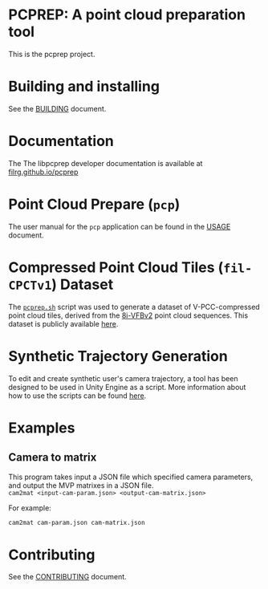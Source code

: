 # PCPREP: A point cloud preparation tool

This is the pcprep project.

# Building and installing

See the [BUILDING](https://github.com/filrg/pcprep/blob/main/BUILDING.md) document.

# Documentation

The The libpcprep developer documentation is available at [filrg.github.io/pcprep](https://filrg.github.io/pcprep) 

# Point Cloud Prepare (`pcp`)

The user manual for the `pcp` application can be found in the [USAGE](https://github.com/filrg/pcprep/blob/main/USAGE.md) document.

# Compressed Point Cloud Tiles (`fil-CPCTv1`) Dataset  

The [`pcprep.sh`](pcprep.sh) script was used to generate a dataset of V-PCC-compressed point cloud tiles, derived from the [8i-VFBv2](http://plenodb.jpeg.org/pc/8ilabs) point cloud sequences. This dataset is publicly available [here](https://drive.google.com/drive/folders/1qQp4go6xP--utvJNhyrMi8RexRt6J5Dh).

# Synthetic Trajectory Generation

To edit and create synthetic user's camera trajectory, a tool has been designed to be used in Unity Engine as a script. More information about how to use the scripts can be found [here](https://github.com/nghiantran03/Camera-Path-Tool).

# Examples
## Camera to matrix

This program takes input a JSON file which specified camera parameters, and output the MVP matrixes in a JSON file.
<br/>`cam2mat <input-cam-param.json> <output-cam-matrix.json>`<br/>

For example:
```sh
cam2mat cam-param.json cam-matrix.json
```

# Contributing

See the [CONTRIBUTING](https://github.com/filrg/pcprep/blob/main/CONTRIBUTING.md) document.

